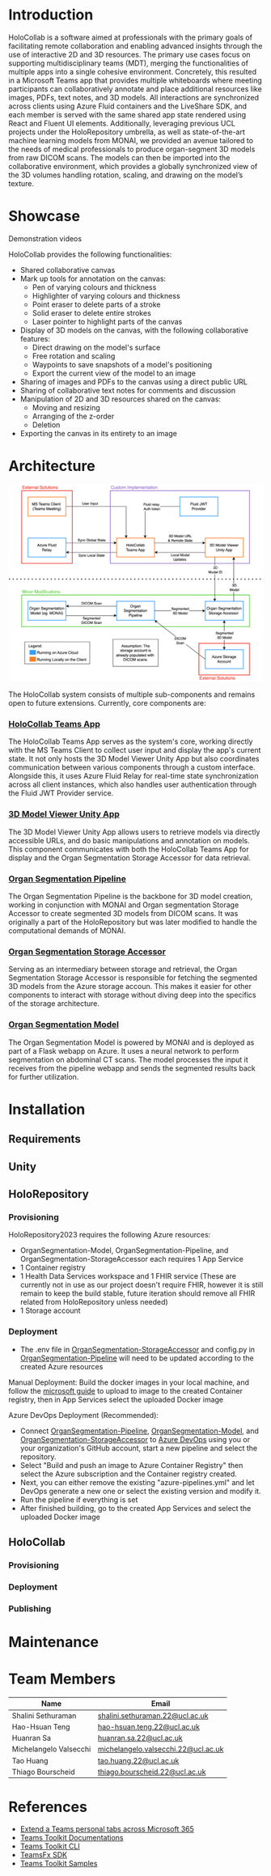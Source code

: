 # Introduction
HoloCollab is a software aimed at professionals with the primary goals of facilitating remote collaboration and enabling advanced insights through the use of interactive 2D and 3D resources.
The primary use cases focus on supporting multidisciplinary teams (MDT), merging the functionalities of multiple apps into a single cohesive environment.
Concretely, this resulted in a Microsoft Teams app that provides multiple whiteboards where meeting participants can collaboratively annotate and place additional resources like images, PDFs, text notes, and 3D models.
All interactions are synchronized across clients using Azure Fluid containers and the LiveShare SDK, and each member is served with the same shared app state rendered using React and Fluent UI elements.
Additionally, leveraging previous UCL projects under the HoloRepository umbrella, as well as state-of-the-art machine learning models from MONAI, we provided an avenue tailored to the needs of medical professionals to produce organ-segment 3D models from raw DICOM scans.
The models can then be imported into the collaborative environment, which provides a globally synchronized view of the 3D volumes handling rotation, scaling, and drawing on the model’s texture.

# Showcase 
Demonstration videos

HoloCollab provides the following functionalities:
* Shared collaborative canvas
* Mark up tools for annotation on the canvas:
  * Pen of varying colours and thickness
  * Highlighter of varying colours and thickness
  * Point eraser to delete parts of a stroke
  * Solid eraser to delete entire strokes
  * Laser pointer to highlight parts of the canvas
* Display of 3D models on the canvas, with the following collaborative features:
  * Direct drawing on the model's surface
  * Free rotation and scaling
  * Waypoints to save snapshots of a model's positioning
  * Export the current view of the model to an image
* Sharing of images and PDFs to the canvas using a direct public URL
* Sharing of collaborative text notes for comments and discussion
* Manipulation of 2D and 3D resources shared on the canvas:
  * Moving and resizing
  * Arranging of the z-order
  * Deletion
* Exporting the canvas in its entirety to an image

# Architecture

![System Diagram](./public/AchitectureDiagram.png)

The HoloCollab system consists of multiple sub-components and remains open to future extensions. Currently, core components are:

### [HoloCollab Teams App](https://github.com/Holo-Repository/MSTeams-WebApp)

The HoloCollab Teams App serves as the system's core, working directly with the MS Teams Client to collect user input and display the app's current state. It not only hosts the 3D Model Viewer Unity App but also coordinates communication between various components through a custom interface. Alongside this, it uses Azure Fluid Relay for real-time state synchronization across all client instances, which also handles user authentication through the Fluid JWT Provider service.


### [3D Model Viewer Unity App](https://github.com/Holo-Repository/Unity3D-ModelViewer)

The 3D Model Viewer Unity App allows users to retrieve models via directly accessible URLs, and do basic manipulations and annotation on models. This component communicates with both the HoloCollab Teams App for display and the Organ Segmentation Storage Accessor for data retrieval.

### [Organ Segmentation Pipeline](https://github.com/Holo-Repository/OrganSegmentation-Pipeline)
The Organ Segmentation Pipeline is the backbone for 3D model creation, working in conjunction with MONAI and Organ segmentation Storage Accessor to create segmented 3D models from DICOM scans. It was originally a part of the HoloRepository but was later modified to handle the computational demands of MONAI.

### [Organ Segmentation Storage Accessor](https://github.com/Holo-Repository/OrganSegmentation-StorageAccessor)
Serving as an intermediary between storage and retrieval, the Organ Segmentation Storage Accessor is responsible for fetching the segmented 3D models from the Azure storage accoun. This makes it easier for other components to interact with storage without diving deep into the specifics of the storage architecture.

### [Organ Segmentation Model](https://github.com/Holo-Repository/OrganSegmentation-Model#run-docker-and-connect-docker-to-the-port-5000)
The Organ Segmentation Model is powered by MONAI and is deployed as part of a Flask webapp on Azure. It uses a neural network to perform segmentation on abdominal CT scans. The model processes the input it receives from the pipeline webapp and sends the segmented results back for further utilization.

# Installation


## Requirements


## Unity


## HoloRepository
### Provisioning
HoloRepository2023 requires the following Azure resources:
- OrganSegmentation-Model, OrganSegmentation-Pipeline, and OrganSegmentation-StorageAccessor each requires 1 App Service
- 1	Container registry
- 1 Health Data Services workspace and 1 FHIR service (These are currently not in use as our project doesn't require FHIR, however it is still remain to keep the build stable, future iteration should remove all FHIR related from HoloRepository unless needed)
- 1 Storage account

### Deployment
- The .env file in [OrganSegmentation-StorageAccessor](https://github.com/Holo-Repository/OrganSegmentation-StorageAccessor) and config.py in [OrganSegmentation-Pipeline](https://github.com/Holo-Repository/OrganSegmentation-Pipeline) will need to be updated according to the created Azure resources

Manual Deployment: Build the docker images in your local machine, and follow the [microsoft guide](https://learn.microsoft.com/en-us/azure/container-registry/container-registry-get-started-docker-cli?tabs=azure-cli) to upload to image to the created Container registry, then in App Services select the uploaded Docker image

Azure DevOps Deployment (Recommended): 
- Connect [OrganSegmentation-Pipeline](https://github.com/Holo-Repository/OrganSegmentation-Pipeline), [OrganSegmentation-Model](https://github.com/Holo-Repository/OrganSegmentation-Model), and [OrganSegmentation-StorageAccessor](https://github.com/Holo-Repository/OrganSegmentation-StorageAccessor) to [Azure DevOps](https://azure.microsoft.com/en-gb/products/devops) using you or your organization's GitHub account, start a new pipeline and select the repository. 
- Select "Build and push an image to Azure Container Registry" then select the Azure subscription and the Container registry created. 
- Next, you can either remove the existing "azure-pipelines.yml" and let DevOps generate a new one or select the existing version and modify it.
- Run the pipeline if everything is set
- After finished building, go to the created App Services and select the uploaded Docker image


## HoloCollab

### Provisioning

### Deployment

### Publishing

# Maintenance

# Team Members
| Name                  | Email                                |
|-----------------------|--------------------------------------|
|Shalini Sethuraman     | shalini.sethuraman.22@ucl.ac.uk      |
|Hao-Hsuan Teng         | hao-hsuan.teng.22@ucl.ac.uk          |
|Huanran Sa             | huanran.sa.22@ucl.ac.uk              |
|Michelangelo Valsecchi | michelangelo.valsecchi.22@ucl.ac.uk  |
|Tao Huang              | tao.huang.22@ucl.ac.uk               |
|Thiago Bourscheid      | thiago.bourscheid.22@ucl.ac.uk       |

# References

* [Extend a Teams personal tabs across Microsoft 365](https://docs.microsoft.com/microsoftteams/platform/m365-apps/extend-m365-teams-personal-tab?tabs=manifest-teams-toolkit)
* [Teams Toolkit Documentations](https://docs.microsoft.com/microsoftteams/platform/toolkit/teams-toolkit-fundamentals)
* [Teams Toolkit CLI](https://docs.microsoft.com/microsoftteams/platform/toolkit/teamsfx-cli)
* [TeamsFx SDK](https://docs.microsoft.com/microsoftteams/platform/toolkit/teamsfx-sdk)
* [Teams Toolkit Samples](https://github.com/OfficeDev/TeamsFx-Samples)
